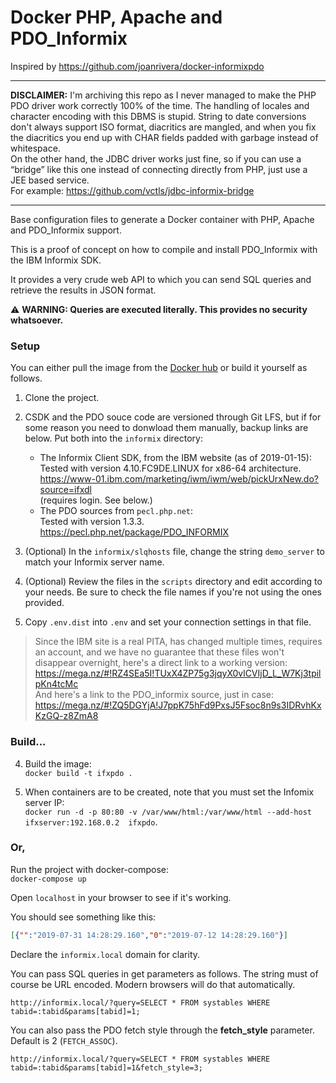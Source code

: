 # Docker PHP, Apache and PDO_Informix
Inspired by https://github.com/joanrivera/docker-informixpdo

<hr>

**DISCLAIMER:** I'm archiving this repo as I never managed to make the PHP PDO driver work correctly 100% of the time.
The handling of locales and character encoding with this DBMS is stupid. String to date conversions don't always support ISO format, diacritics are mangled, and when you fix the diacritics you end up with CHAR fields padded with garbage instead of whitespace.  
On the other hand, the JDBC driver works just fine, so if you can use a “bridge” like this one instead of connecting directly from PHP, just use a JEE based service.  
For example: https://github.com/vctls/jdbc-informix-bridge
<hr>

Base configuration files to generate a Docker container with PHP, Apache and PDO_Informix support. 

This is a proof of concept on how to compile and install PDO_Informix with the IBM Informix SDK.

It provides a very crude web API to which you can send SQL queries and retrieve the results in JSON format.

⚠ **WARNING: Queries are executed literally. This provides no security whatsoever.**

### Setup

You can either pull the image from the [Docker hub](https://cloud.docker.com/repository/docker/vctls/php_apache_pdo_informix) or build it yourself as follows.

1. Clone the project.

1. CSDK and the PDO souce code are versioned through Git LFS, but if for some reason you need to donwload them manually, backup links are below. Put both into the `informix` directory:
    * The Informix Client SDK, from the IBM website (as of 2019-01-15):  
    Tested with version 4.10.FC9DE.LINUX for x86-64 architecture.  
      https://www-01.ibm.com/marketing/iwm/iwm/web/pickUrxNew.do?source=ifxdl  
      (requires login. See below.)
    * The PDO sources from `pecl.php.net`:  
    Tested with version 1.3.3.  
      https://pecl.php.net/package/PDO_INFORMIX

2. (Optional) In the `informix/slqhosts` file, change the string `demo_server` to match your Informix server name.

3. (Optional) Review the files in the `scripts` directory and edit according to your needs. Be sure to check the file names if you're not using the ones provided.

4. Copy `.env.dist` into `.env` and set your connection settings in that file.

>Since the IBM site is a real PITA, has changed multiple times, requires an account, and we have no guarantee that these files won't disappear overnight, here's a direct link to a working version:  
https://mega.nz/#!RZ4SEa5I!TUxX4ZP75g3jqyX0vlCVIjD_L_W7Kj3tpilpKn4tcMc  
And here's a link to the PDO_informix source, just in case:  
https://mega.nz/#!ZQ5DGYjA!J7ppK75hFd9PxsJ5Fsoc8n9s3IDRvhKxKzGQ-z8ZmA8

### Build...

4. Build the image:  
`docker build -t ifxpdo .`

5. When containers are to be created, note that you must set the Infomix server IP:  
`docker run -d -p 80:80 -v /var/www/html:/var/www/html --add-host ifxserver:192.168.0.2  ifxpdo`.

### Or,
Run the project with docker-compose:\
`docker-compose up`

Open `localhost` in your browser to see if it's working.

You should see something like this:  
```json
[{"":"2019-07-31 14:28:29.160","0":"2019-07-12 14:28:29.160"}]
```

Declare the `informix.local` domain for clarity.

You can pass SQL queries in get parameters as follows.
The string must of course be URL encoded. Modern browsers will do that automatically.
```
http://informix.local/?query=SELECT * FROM systables WHERE tabid=:tabid&params[tabid]=1;
```

You can also pass the PDO fetch style through the **fetch_style** parameter.  
Default is 2 (`FETCH_ASSOC`).
```
http://informix.local/?query=SELECT * FROM systables WHERE tabid=:tabid&params[tabid]=1&fetch_style=3;
```
